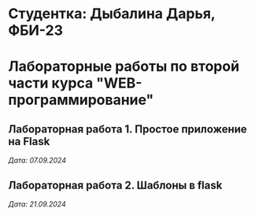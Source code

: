 # Студентка: Дыбалина Дарья, ФБИ-23

# Лабораторные работы по второй части курса "WEB-программирование"

## Лабораторная работа 1. Простое приложение на Flask

*Дата: 07.09.2024*

## Лабораторная работа 2. Шаблоны в flask

*Дата: 21.09.2024*

